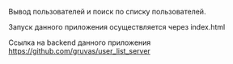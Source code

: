 Вывод пользователей и поиск по списку пользователей.

Запуск данного приложения осуществляется через index.html

Ссылка на backend данного приложения
https://github.com/gruvas/user_list_server

